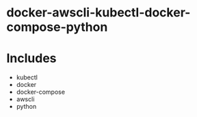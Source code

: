 # docker-awscli-kubectl-docker-compose-python

# Includes

- kubectl
- docker
- docker-compose
- awscli
- python
